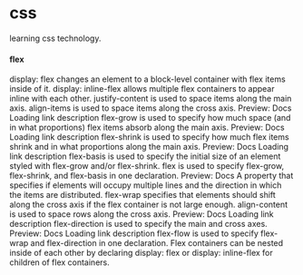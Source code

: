 # css
learning css technology. 


#### flex

display: flex changes an element to a block-level container with flex items inside of it.
display: inline-flex allows multiple flex containers to appear inline with each other.
justify-content is used to space items along the main axis.
align-items is used to space items along the cross axis.
Preview: Docs Loading link description
flex-grow
is used to specify how much space (and in what proportions) flex items absorb along the main axis.
Preview: Docs Loading link description
flex-shrink
is used to specify how much flex items shrink and in what proportions along the main axis.
Preview: Docs Loading link description
flex-basis
is used to specify the initial size of an element styled with flex-grow and/or flex-shrink.
flex is used to specify flex-grow, flex-shrink, and flex-basis in one declaration.
Preview: Docs A property that specifies if elements will occupy multiple lines and the direction in which the items are distributed.
flex-wrap
specifies that elements should shift along the cross axis if the flex container is not large enough.
align-content is used to space rows along the cross axis.
Preview: Docs Loading link description
flex-direction
is used to specify the main and cross axes.
Preview: Docs Loading link description
flex-flow
is used to specify flex-wrap and flex-direction in one declaration.
Flex containers can be nested inside of each other by declaring display: flex or display: inline-flex for children of flex containers.
